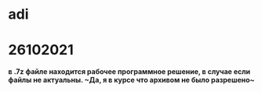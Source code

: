 # adi
# 26102021
__в .7z файле находится рабочее программное решение, в случае если файлы не актуальны. ~Да, я в курсе что архивом не было разрешено~__
